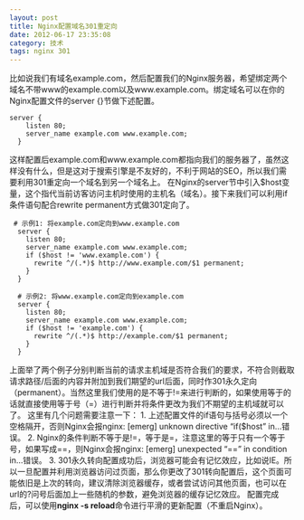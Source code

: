 ```yaml
---
layout: post
title: Nginx配置域名301重定向
date: 2012-06-17 23:35:08
category: 技术
tags: nginx 301
---
```


比如说我们有域名example.com，然后配置我们的Nginx服务器，希望绑定两个域名不带www的example.com以及www.example.com。绑定域名可以在你的Nginx配置文件的server {}节做下述配置。 
    
    
    server {
        listen 80;
        server_name example.com www.example.com;
      }

这样配置后example.com和www.example.com都指向我们的服务器了，虽然这样没有什么，但是这对于搜索引擎是不友好的，不利于网站的SEO，所以我们需要利用301重定向一个域名到另一个域名上。 在Nginx的server节中引入$host变量，这个指代当前访客访问主机时使用的主机名（域名）。接下来我们可以利用if条件语句配合rewrite permanent方式做301定向了。 
    
    
     # 示例1: 将example.com定向到www.example.com
      server {
        listen 80;
        server_name example.com www.example.com;
        if ($host != 'www.example.com') {
          rewrite ^/(.*)$ http://www.example.com/$1 permanent;
        }
      }
    
      # 示例2: 将www.example.com定向到example.com
      server {
        listen 80;
        server_name example.com www.example.com;
        if ($host != 'example.com') {
          rewrite ^/(.*)$ http://example.com/$1 permanent;
        }
      }

上面举了两个例子分别判断当前的请求主机域是否符合我们的要求，不符合则截取请求路径/后面的内容并附加到我们期望的url后面，同时作301永久定向（permanent）。当然这里我们使用的是不等于!=来进行判断的，如果使用等于的话就直接使用等于号（=）进行判断并将条件更改为我们不期望的主机域就可以了。 这里有几个问题需要注意一下： 1\. 上述配置文件的if语句与括号必须以一个空格隔开，否则Nginx会报nginx: [emerg] unknown directive “if($host” in…错误。 2\. Nginx的条件判断不等于是!=，等于是=，注意这里的等于只有一个等于号，如果写成==，则Nginx会报nginx: [emerg] unexpected “==” in condition in…错误。 3\. 301永久转向配置成功后，浏览器可能会有记忆效应，比如说IE。所以一旦配置并利用浏览器访问过页面，那么你更改了301转向配置后，这个页面可能依旧是上次的转向，建议清除浏览器缓存，或者尝试访问其他页面，也可以在url的?问号后面加上一些随机的参数，避免浏览器的缓存记忆效应。 配置完成后，可以使用**nginx -s reload**命令进行平滑的更新配置（不重启Nginx）。
